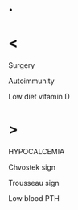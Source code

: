 # .

# <

Surgery

Autoimmunity

Low diet vitamin D

# >

HYPOCALCEMIA

Chvostek sign

Trousseau sign

Low blood PTH
